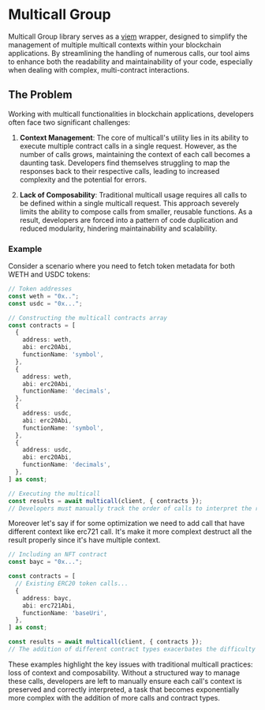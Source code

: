 # Multicall Group

Multicall Group library serves as a [viem](https://github.com/wevm/viem) wrapper, designed to simplify the management of multiple multicall contexts within your blockchain applications. By streamlining the handling of numerous calls, our tool aims to enhance both the readability and maintainability of your code, especially when dealing with complex, multi-contract interactions.

## The Problem

Working with multicall functionalities in blockchain applications, developers often face two significant challenges:

1. **Context Management**: The core of multicall's utility lies in its ability to execute multiple contract calls in a single request. However, as the number of calls grows, maintaining the context of each call becomes a daunting task. Developers find themselves struggling to map the responses back to their respective calls, leading to increased complexity and the potential for errors.

2. **Lack of Composability**: Traditional multicall usage requires all calls to be defined within a single multicall request. This approach severely limits the ability to compose calls from smaller, reusable functions. As a result, developers are forced into a pattern of code duplication and reduced modularity, hindering maintainability and scalability.

### Example

Consider a scenario where you need to fetch token metadata for both WETH and USDC tokens:

```ts
// Token addresses
const weth = "0x..";
const usdc = "0x...";

// Constructing the multicall contracts array
const contracts = [
  {
    address: weth, 
    abi: erc20Abi,
    functionName: 'symbol',
  },
  {
    address: weth, 
    abi: erc20Abi,
    functionName: 'decimals',
  },
  {
    address: usdc,
    abi: erc20Abi,
    functionName: 'symbol',
  },
  {
    address: usdc,
    abi: erc20Abi,
    functionName: 'decimals',
  },
] as const;

// Executing the multicall
const results = await multicall(client, { contracts });
// Developers must manually track the order of calls to interpret the results correctly.
```

Moreover let's say if for some optimization we need to add call that have different context like erc721 call. It's make it more complext destruct all the result properly since it's have multiple context.

```ts
// Including an NFT contract
const bayc = "0x...";

const contracts = [
  // Existing ERC20 token calls...
  {
    address: bayc,
    abi: erc721Abi,
    functionName: 'baseUri',
  },
] as const;

const results = await multicall(client, { contracts });
// The addition of different contract types exacerbates the difficulty in result management.
```

These examples highlight the key issues with traditional multicall practices: loss of context and composability. Without a structured way to manage these calls, developers are left to manually ensure each call's context is preserved and correctly interpreted, a task that becomes exponentially more complex with the addition of more calls and contract types.



